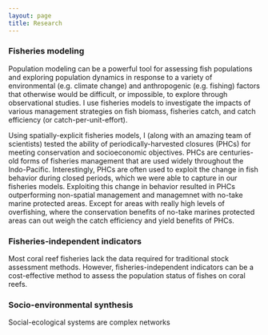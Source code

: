 ```yaml
---
layout: page
title: Research
---
```


### Fisheries modeling

Population modeling can be a powerful tool for assessing fish populations and exploring population dynamics in response to a variety of environmental (e.g. climate change) and anthropogenic (e.g. fishing) factors that otherwise would be difficult, or impossible, to explore through observational studies. I use fisheries models to investigate the impacts of various management strategies on fish biomass, fisheries catch, and catch efficiency (or catch-per-unit-effort). 

Using spatially-explicit fisheries models, I (along with an amazing team of scientists) tested the ability of periodically-harvested closures (PHCs) for meeting conservation and socioeconomic objectives. PHCs are centuries-old forms of fisheries management that are used widely throughout the Indo-Pacific. Interestingly, PHCs are often used to exploit the change in fish behavior during closed periods, which we were able to capture in our fisheries models. Exploiting this change in behavior resulted in PHCs outperforming non-spatial management and managemnet with no-take marine protected areas. Except for areas with really high levels of overfishing, where the conservation benefits of no-take marines protected areas can out weigh the catch efficiency and yield benefits of PHCs.

### Fisheries-independent indicators

Most coral reef fisheries lack the data required for traditional stock assessment methods. However, fisheries-independent indicators can be a cost-effective method to assess the population status of fishes on coral reefs.

### Socio-environmental synthesis

Social-ecological systems are complex networks
